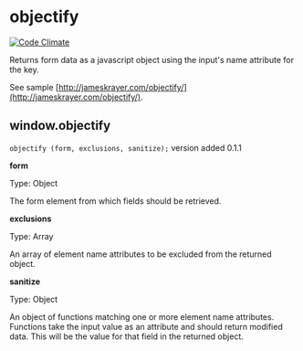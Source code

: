 # objectify

[![Code Climate](https://codeclimate.com/github/jkrayer/objectify/badges/gpa.svg)](https://codeclimate.com/github/jkrayer/objectify)

Returns form data as a javascript object using the input's name attribute for the key.

See sample [http://jameskrayer.com/objectify/](http://jameskrayer.com/objectify/).

## window.objectify

`objectify (form, exclusions, sanitize);` version added 0.1.1

**form**

Type: Object

The form element from which fields should be retrieved.

**exclusions**

Type: Array

An array of element name attributes to be excluded from the returned object.

**sanitize**

Type: Object

An object of functions matching one or more element name attributes. Functions take the input value as an attribute and should return modified data. This will be the value for that field in the returned object.
